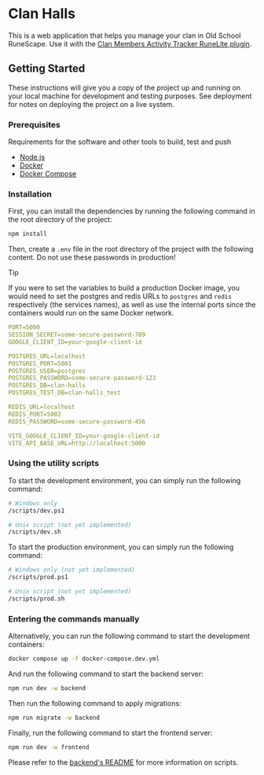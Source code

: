 # Clan Halls

This is a web application that helps you manage your clan in Old School RuneScape. Use it with the [Clan Members Activity Tracker RuneLite plugin](https://github.com/raphpion/clan-members-activity-tracker).

## Getting Started

These instructions will give you a copy of the project up and running on
your local machine for development and testing purposes. See deployment
for notes on deploying the project on a live system.

### Prerequisites

Requirements for the software and other tools to build, test and push

- [Node.js](https://nodejs.org/en/)
- [Docker](https://www.docker.com/)
- [Docker Compose](https://docs.docker.com/compose/)

### Installation

First, you can install the dependencies by running the following command in the root directory of the project:

```bash
npm install
```

Then, create a `.env` file in the root directory of the project with the following content. Do not use these passwords in production!

> [!TIP]
> If you were to set the variables to build a production Docker image, you would need to set the postgres and redis URLs to `postgres` and `redis` respectively (the services names), as well as use the internal ports since the containers would run on the same Docker network.

```yaml
PORT=5000
SESSION_SECRET=some-secure-password-789
GOOGLE_CLIENT_ID=your-google-client-id

POSTGRES_URL=localhost
POSTGRES_PORT=5001
POSTGRES_USER=postgres
POSTGRES_PASSWORD=some-secure-password-123
POSTGRES_DB=clan-halls
POSTGRES_TEST_DB=clan-halls_test

REDIS_URL=localhost
REDIS_PORT=5002
REDIS_PASSWORD=some-secure-password-456

VITE_GOOGLE_CLIENT_ID=your-google-client-id
VITE_API_BASE_URL=http://localhost:5000
```

### Using the utility scripts

To start the development environment, you can simply run the following command:

```bash
# Windows only
/scripts/dev.ps1

# Unix script (not yet implemented)
/scripts/dev.sh
```

To start the production environment, you can simply run the following command:

```bash
# Windows only (not yet implemented)
/scripts/prod.ps1

# Unix script (not yet implemented)
/scripts/prod.sh
```

### Entering the commands manually

Alternatively, you can run the following command to start the development containers:

```bash
docker compose up -f docker-compose.dev.yml
```

And run the following command to start the backend server:

```bash
npm run dev -w backend
```

Then run the following command to apply migrations:

```bash
npm run migrate -w backend
```

Finally, run the following command to start the frontend server:

```bash
npm run dev -w frontend
```

Please refer to the [backend's README](./backend/README.md) for more information on scripts.
